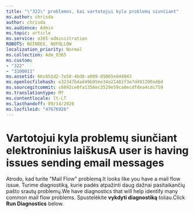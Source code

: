```yaml
---
title: "\"322\" problemos, kai vartotojui kyla problemų siunčiant"
ms.author: chrisda
author: chrisda
ms.audience: Admin
ms.topic: article
ms.service: o365-administration
ROBOTS: NOINDEX, NOFOLLOW
localization_priority: Normal
ms.collection: Adm_O365
ms.custom:
- "322"
- "3100011"
ms.assetid: 66c651d2-7e58-4bd8-a009-05065e644043
ms.openlocfilehash: e32347b4ad49b05ee34e21482f3e7d491290ad6d
ms.sourcegitcommit: c6692ce0fa1358ec3529e59ca0ecdfdea4cdc759
ms.translationtype: MT
ms.contentlocale: lt-LT
ms.lasthandoff: 09/14/2020
ms.locfileid: "47676926"
---
```

# <a name="a-user-is-having-issues-sending-email-messages"></a><span data-ttu-id="b4fb9-102">Vartotojui kyla problemų siunčiant elektroninius laiškus</span><span class="sxs-lookup"><span data-stu-id="b4fb9-102">A user is having issues sending email messages</span></span>

<span data-ttu-id="b4fb9-103">Atrodo, kad turite "Mail Flow" problemą.</span><span class="sxs-lookup"><span data-stu-id="b4fb9-103">It looks like you have a mail flow issue.</span></span> <span data-ttu-id="b4fb9-104">Turime diagnostiką, kurie padės atpažinti daug dažnai pasitaikančių pašto srautų problemų.</span><span class="sxs-lookup"><span data-stu-id="b4fb9-104">We have diagnostics that will help identify many common mail flow problems.</span></span> <span data-ttu-id="b4fb9-105">Spustelėkite **vykdyti diagnostiką** toliau.</span><span class="sxs-lookup"><span data-stu-id="b4fb9-105">Click **Run Diagnostics** below.</span></span>
